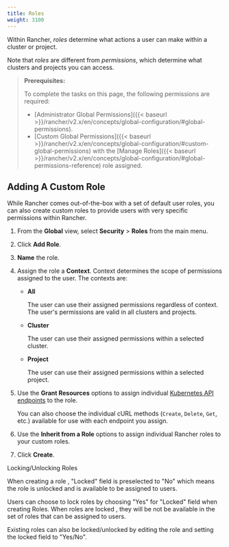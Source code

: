 ```yaml
---
title: Roles
weight: 3100
---
```

Within Rancher, _roles_ determine what actions a user can make within a cluster or project.

Note that _roles_ are different from _permissions_, which determine what clusters and projects you can access.

>**Prerequisites:**
>
>To complete the tasks on this page, the following permissions are required:
>
>- [Administrator Global Permissions]({{< baseurl >}}/rancher/v2.x/en/concepts/global-configuration/#global-permissions).
>- [Custom Global Permissions]({{< baseurl >}}/rancher/v2.x/en/concepts/global-configuration/#custom-global-permissions) with the [Manage Roles]({{< baseurl >}}/rancher/v2.x/en/concepts/global-configuration/#global-permissions-reference) role assigned.

## Adding A Custom Role

While Rancher comes out-of-the-box with a set of default user roles, you can also create custom roles to provide users with very specific permissions within Rancher.

1.    From the **Global** view, select **Security** > **Roles** from the main menu.

2.    Click **Add Role**.

3.	**Name** the role.

4.	Assign the role a **Context**. Context determines the scope of permissions assigned to the user. The contexts are:

	- **All**

		The user can use their assigned permissions regardless of context. The user's permissions are valid in all clusters and projects.

	- **Cluster**

		The user can use their assigned permissions within a selected cluster.

	- **Project**

		The user can use their assigned permissions within a selected project.

5.	Use the **Grant Resources** options to assign individual [Kubernetes API endpoints](https://kubernetes.io/docs/reference/) to the role.

	You can also choose the individual cURL methods (`Create`, `Delete`, `Get`, etc.) available for use with each endpoint you assign.

6.	Use the **Inherit from a Role** options to assign individual Rancher roles to your custom roles.

7.    Click **Create**.


Locking/Unlocking Roles 

When creating a role , "Locked" field is preselected to "No" which means the role is unlocked and is available to be assigned to users.

Users can choose to lock roles by choosing "Yes" for "Locked" field when creating Roles. When roles are locked , they will be not be available in the 
set of roles that can be assigned to users. 

Existing roles can also be locked/unlocked by editing the role and setting the locked field to "Yes/No".

